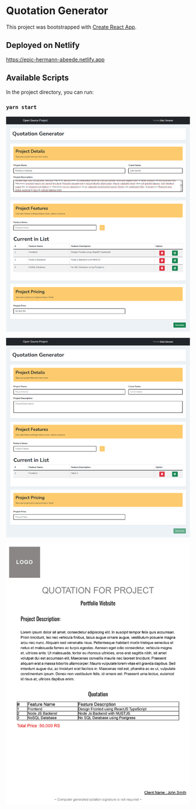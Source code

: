 # Quotation Generator

This project was bootstrapped with [Create React App](https://github.com/facebook/create-react-app).

## Deployed on Netlify

https://epic-hermann-abeede.netlify.app

## Available Scripts

In the project directory, you can run:

### `yarn start`

![Image 1 ](images/0003.png)

![Image 2 ](images/0002.png)

![Image 3 ](images/0001.jpg)





